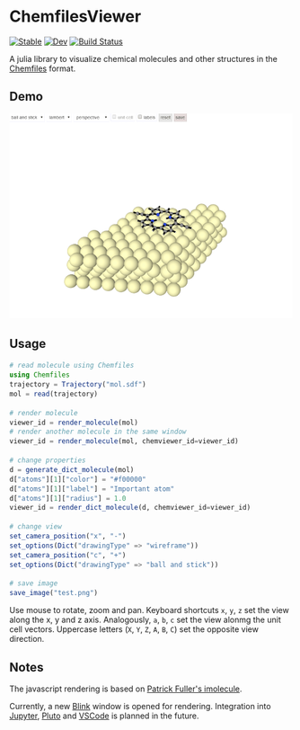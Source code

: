 # ChemfilesViewer

[![Stable](https://img.shields.io/badge/docs-stable-blue.svg)](https://alexriss.github.io/ChemfilesViewer.jl/stable)
[![Dev](https://img.shields.io/badge/docs-dev-blue.svg)](https://alexriss.github.io/ChemfilesViewer.jl/dev)
[![Build Status](https://github.com/alexriss/ChemfilesViewer.jl/workflows/CI/badge.svg)](https://github.com/alexriss/ChemfilesViewer.jl/actions)


A julia library to visualize chemical molecules and other structures in the [Chemfiles](https://github.com/chemfiles/Chemfiles.jl) format.

## Demo

![demo](screenshot.gif)

## Usage

```julia
# read molecule using Chemfiles
using Chemfiles
trajectory = Trajectory("mol.sdf")
mol = read(trajectory)

# render molecule
viewer_id = render_molecule(mol)
# render another molecule in the same window
viewer_id = render_molecule(mol, chemviewer_id=viewer_id)

# change properties
d = generate_dict_molecule(mol)
d["atoms"][1]["color"] = "#f00000"
d["atoms"][1]["label"] = "Important atom"
d["atoms"][1]["radius"] = 1.0
viewer_id = render_dict_molecule(d, chemviewer_id=viewer_id)

# change view
set_camera_position("x", "-")
set_options(Dict("drawingType" => "wireframe"))
set_camera_position("c", "+")
set_options(Dict("drawingType" => "ball and stick"))

# save image
save_image("test.png")
```

Use mouse to rotate, zoom and pan. Keyboard shortcuts `x`, `y`, `z` set the view along the x, y and z axis.
Analogously, `a`, `b`, `c` set the view alonmg the unit cell vectors. Uppercase letters (`X`, `Y`, `Z`, `A`, `B`, `C`) set the opposite view direction.

## Notes

The javascript rendering is based on [Patrick Fuller's imolecule](https://github.com/patrickfuller/imolecule).

Currently, a new [Blink](https://github.com/JuliaGizmos/Blink.jl) window is opened for rendering. Integration into [Jupyter](https://jupyter.org/), [Pluto](https://github.com/fonsp/Pluto.jl) and [VSCode](https://code.visualstudio.com/) is planned in the future.